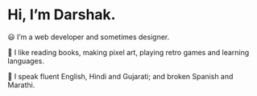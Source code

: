 # Hi, I’m Darshak.

😃 I’m a web developer and sometimes designer.

💚 I like reading books, making pixel art, playing retro games and learning languages.

👅 I speak fluent English, Hindi and Gujarati; and broken Spanish and Marathi.

